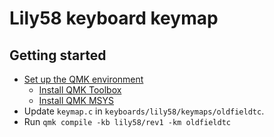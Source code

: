 # Lily58 keyboard keymap

## Getting started
- [Set up the QMK environment](https://docs.qmk.fm/#/newbs_getting_started)
    - [Install QMK Toolbox](https://github.com/qmk/qmk_toolbox)
    - [Install QMK MSYS](https://github.com/qmk/qmk_distro_msys/releases/latest)
- Update `keymap.c` in `keyboards/lily58/keymaps/oldfieldtc`.
- Run `qmk compile -kb lily58/rev1 -km oldfieldtc`
